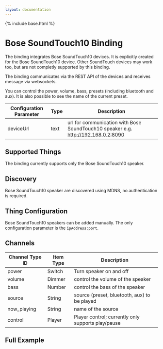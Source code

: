 ```yaml
---
layout: documentation
---
```


{% include base.html %}

# Bose SoundTouch10 Binding

The binding integrates Bose SoundTouch10 devices. It is explicitly created for the Bose SoundTouch10 device. Other SoundTouch devices may work too, but are not completly supported by this binding.

The binding communicates via the REST API of the devices and receives message via websockets.

You can control the power, volume, bass, presets (including bluetooth and aux). It is also possible to see the name of the current preset.

| Configuration Parameter | Type    | Description  | 
|-------------|--------|-----------------------------|
| deviceUrl | text | url for communication with Bose SoundTouch10 speaker e.g. http://192.168.0.2:8090 | 


## Supported Things

The binding currently supports only the Bose SoundTouch10 speaker.

## Discovery

Bose SoundTouch10 speaker are discovered using MDNS, no authentication is required.

## Thing Configuration

Bose SoundTouch10 speakers can be added manually. The only configuration parameter is the `ipAddress:port`.

## Channels

| Channel Type ID | Item Type    | Description  | 
|-------------|--------|-----------------------------|
| power | Switch | Turn speaker on and off |
| volume | Dimmer | control the volume of the speaker |
| bass | Number | control the bass of the speaker |
| source | String | source (preset, bluetooth, aux) to be played |
| now_playing | String | name of the source |
| control | Player | Player control; currently only supports play/pause |

## Full Example

